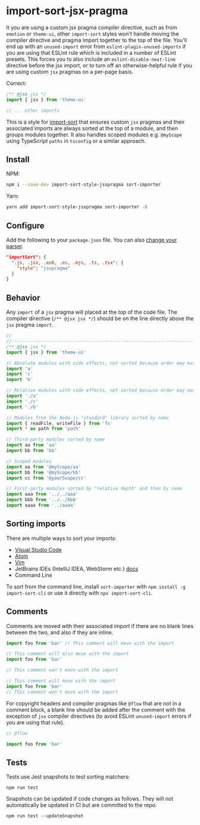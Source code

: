 # import-sort-jsx-pragma

It you are using a custom jsx pragma compiler directive, such as from `emotion` or `theme-ui`, other `import-sort`
styles won't handle moving the compiler directive and pragma import together to the top of the file. You'll end up
with an `unused-import` error from `eslint-plugin-unused-imports` if you are using that ESLint rule which is included
in a number of ESLint presets. This forces you to also include an `eslint-disable-next-line` directive before the
jsx import, or to turn off an otherwise-helpful rule if you are using custom `jsx` pragmas on a per-page basis.

Correct:

```js
/** @jsx jsx */
import { jsx } from 'theme-ui'

// ... other imports
```

This is a style for [import-sort](https://github.com/renke/import-sort) that ensures custom `jsx` pragmas and their
associated imports are always sorted at the top of a module, and then groups modules together. It also handles
scoped modules e.g. `@myScope` using TypeScript `paths` in `tsconfig` or a similar approach.

## Install

NPM:

```bash
npm i --save-dev import-sort-style-jsxpragma sort-importer
```

Yarn:

```bash
yarn add import-sort-style-jsxpragma sort-importer -D
```

## Configure

Add the following to your `package.json` file. You can also [change your parser](https://github.com/renke/import-sort#using-a-different-style-or-parser).

```json
"importSort": {
  ".js, .jsx, .es6, .es, .mjs, .ts, .tsx": {
    "style": "jsxpragma"
  }
}
```

## Behavior

Any `import` of a `jsx` pragma will placed at the top of the code file. The compiler directive
(`/** @jsx jsx */`) should be on the line directly above the `jsx` pragma `import`.

```js
//
//----------------------------------------------------------------------------
/** @jsx jsx */
import { jsx } from 'theme-ui'

// Absolute modules with side effects, not sorted because order may matter)
import 'a'
import 'c'
import 'b'

// Relative modules with side effects, not sorted because order may matter
import './a'
import './c'
import './b'

// Modules from the Node.js "standard" library sorted by name
import { readFile, writeFile } from 'fs'
import * as path from 'path'

// Third-party modules sorted by name
import aa from 'aa'
import bb from 'bb'

// Scoped modules
import aa from '@myScope/aa'
import bb from '@myScope/bb'
import cc from '@yourScope/cc'

// First-party modules sorted by "relative depth" and then by name
import aaa from '../../aaa'
import bbb from '../../bbb'
import aaaa from '../aaaa'
```

## Sorting imports

There are multiple ways to sort your imports:

- [Visual Studio Code](https://marketplace.visualstudio.com/items?itemName=amatiasq.sort-imports)
- [Atom](https://atom.io/packages/atom-import-sort)
- [Vim](https://github.com/ruanyl/vim-sort-imports)
- JetBrains IDEs (IntelliJ IDEA, WebStorm etc.) [docs](https://github.com/renke/import-sort#jetbrains-ides)
- Command Line

To sort from the command line, install `sort-importer` with `npm install -g import-sort-cli` or use it directly with `npx import-sort-cli`.

## Comments

Comments are moved with their associated import if there are no blank lines between the two, and also if they are inline.

```js
import foo from 'bar' // This comment will move with the import
```

```js
// This comment will also move with the import
import foo from 'bar'
```

```js
// This comment won't move with the import

// This comment will move with the import
import foo from 'bar'
// This comment won't move with the import
```

For copyright headers and compiler pragmas like `@flow` that are not in a comment block, a blank line should
be added after the comment with the exception of `jsx` compiler directives (to avoid ESLint `unused-import`
errors if you are using that rule).

```js
// @flow

import foo from 'bar'
```

## Tests

Tests use Jest snapshots to test sorting matchers:

`npm run test`

Snapshots can be updated if code changes as follows. They will not automatically be updated in CI but are committed to the repo.

`npm run test --updateSnapshot`
